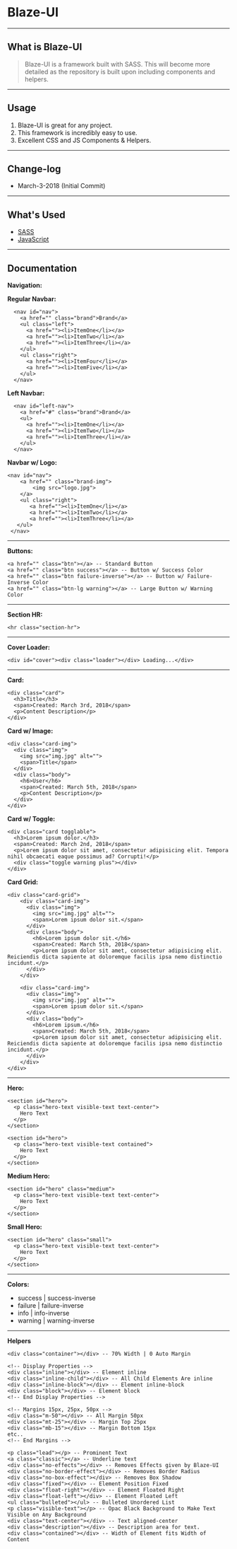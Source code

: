 # Blaze-UI

----
## What is Blaze-UI

> Blaze-UI is a framework built with SASS. This will become more detailed as the repository is built upon including components and helpers.

----
## Usage
1. Blaze-UI is great for any project.
2. This framework is incredibly easy to use.
3. Excellent CSS and JS Components & Helpers.

----
## Change-log
* March-3-2018 (Initial Commit)

----
## What's Used
* [SASS](#)
* [JavaScript](#)

----
## Documentation
**Navigation:**

   **Regular Navbar:**

      <nav id="nav">
        <a href="" class="brand">Brand</a>
        <ul class="left">
          <a href=""><li>ItemOne</li></a>
          <a href=""><li>ItemTwo</li></a>
          <a href=""><li>ItemThree</li></a>
        </ul>
        <ul class="right">
          <a href=""><li>ItemFour</li></a>
          <a href=""><li>ItemFive</li></a>
        </ul>
      </nav>

**Left Navbar:**

      <nav id="left-nav">
        <a href="#" class="brand">Brand</a>
        <ul>
          <a href=""><li>ItemOne</li></a>
          <a href=""><li>ItemTwo</li></a>
          <a href=""><li>ItemThree</li></a>
        </ul>
      </nav>

**Navbar w/ Logo:**

    <nav id="nav">
	   	<a href="" class="brand-img">
	   		<img src="logo.jpg">
	   	</a>
	   	<ul class="right">
	       <a href=""><li>ItemOne</li></a>
	       <a href=""><li>ItemTwo</li></a>
	       <a href=""><li>ItemThree</li></a>
       </ul>
     </nav>



----------


**Buttons:**

    <a href="" class="btn"></a> -- Standard Button
    <a href="" class="btn success"></a> -- Button w/ Success Color
    <a href="" class="btn failure-inverse"></a> -- Button w/ Failure-Inverse Color
    <a href="" class="btn-lg warning"></a> -- Large Button w/ Warning Color



----------


**Section HR:**

    <hr class="section-hr">



----------


**Cover Loader:**

    <div id="cover"><div class="loader"></div> Loading...</div>



----------


**Card:**

    <div class="card">
      <h3>Title</h3>
      <span>Created: March 3rd, 2018</span>
      <p>Content Description</p>
    </div>
**Card w/ Image:**

    <div class="card-img">
      <div class="img">
        <img src="img.jpg" alt="">
        <span>Title</span>
      </div>
      <div class="body">
        <h6>User</h6>
        <span>Created: March 5th, 2018</span>
        <p>Content Description</p>
      </div>
    </div>
**Card w/ Toggle:**

    <div class="card togglable">
      <h3>Lorem ipsum dolor.</h3>
      <span>Created: March 2nd, 2018</span>
      <p>Lorem ipsum dolor sit amet, consectetur adipisicing elit. Tempora nihil obcaecati eaque possimus ad? Corrupti!</p>
      <div class="toggle warning plus"></div>
    </div>
**Card Grid:**

    <div class="card-grid">
        <div class="card-img">
          <div class="img">
            <img src="img.jpg" alt="">
            <span>Lorem ipsum dolor sit.</span>
          </div>
          <div class="body">
            <h6>Lorem ipsum dolor sit.</h6>
            <span>Created: March 5th, 2018</span>
            <p>Lorem ipsum dolor sit amet, consectetur adipisicing elit. Reiciendis dicta sapiente at doloremque facilis ipsa nemo distinctio incidunt.</p>
          </div>
        </div>

        <div class="card-img">
          <div class="img">
            <img src="img.jpg" alt="">
            <span>Lorem ipsum dolor sit.</span>
          </div>
          <div class="body">
            <h6>Lorem ipsum.</h6>
            <span>Created: March 5th, 2018</span>
            <p>Lorem ipsum dolor sit amet, consectetur adipisicing elit. Reiciendis dicta sapiente at doloremque facilis ipsa nemo distinctio incidunt.</p>
          </div>
        </div>
    </div>


----------
**Hero:**

    <section id="hero">
      <p class="hero-text visible-text text-center">
        Hero Text
      </p>
    </section>

    <section id="hero">
      <p class="hero-text visible-text contained">
        Hero Text
      </p>
    </section>

**Medium Hero:**

    <section id="hero" class="medium">
      <p class="hero-text visible-text text-center">
        Hero Text
      </p>
    </section>
**Small Hero:**

    <section id="hero" class="small">
      <p class="hero-text visible-text text-center">
        Hero Text
      </p>
    </section>



----------
**Colors:**

 - success | success-inverse
 - failure | failure-inverse
 - info | info-inverse
 - warning | warning-inverse

----------
**Helpers**

    <div class="container"></div> -- 70% Width | 0 Auto Margin

    <!-- Display Properties -->
    <div class="inline"></div> -- Element inline
    <div class="inline-child"></div> -- All Child Elements Are inline
    <div class="inline-block"></div> -- Element inline-block
    <div class="block"></div> -- Element block
    <!-- End Display Properties -->

    <!-- Margins 15px, 25px, 50px -->
    <div class="m-50"></div> -- All Margin 50px
    <div class="mt-25"></div> -- Margin Top 25px
    <div class="mb-15"></div> -- Margin Bottom 15px
    etc..
	<!-- End Margins -->

    <p class="lead"></p> -- Prominent Text
	<a class="classic"></a> -- Underline text
	<div class="no-effects"></div> -- Removes Effects given by Blaze-UI
	<div class="no-border-effect"></div> -- Removes Border Radius
	<div class="no-box-effect"></div> -- Removes Box Shadow
	<div class="fixed"></div> -- Element Position Fixed
	<div class="float-right"></div> -- Element Floated Right
	<div class="float-left"></div> -- Element Floated Left
	<ul class="bulleted"></ul> -- Bulleted Unordered List
	<p class="visible-text"></p> -- Opac Black Background to Make Text Visible on Any Background  
	<div class="text-center"></div> -- Text aligned-center
    <div class="description"></div> -- Description area for text.
    <div class="contained"></div> -- Width of Element fits Width of Content
